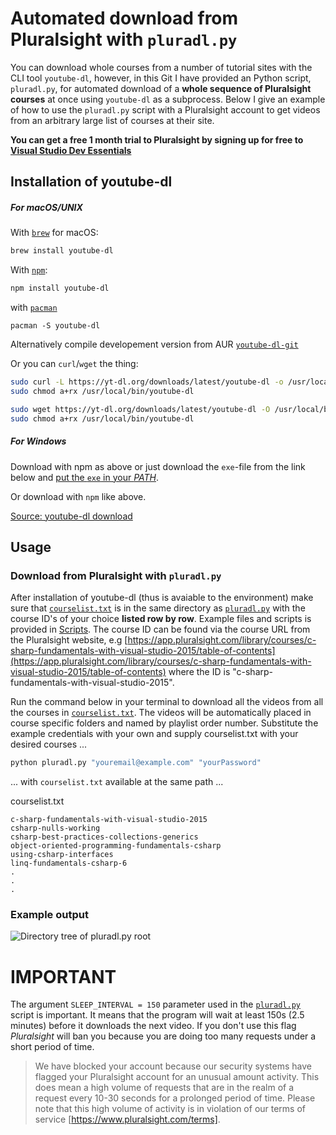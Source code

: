 # Automated download from Pluralsight with `pluradl.py`

You can download whole courses from a number of tutorial sites with the CLI tool `youtube-dl`, however, in this Git I have provided an Python script, `pluradl.py`,  for automated download of a **whole sequence of Pluralsight courses** at once using `youtube-dl` as a subprocess. Below I give an example of how to use the `pluradl.py` script with a Pluralsight account to get videos from an arbitrary large list of courses at their site.

**You can get a free 1 month trial to Pluralsight by signing up for free to [Visual Studio Dev Essentials](https://www.visualstudio.com/dev-essentials/)**

## Installation of youtube-dl

##### For **macOS/UNIX**

With [`brew`](https://brew.sh/)  for macOS:

```bash
brew install youtube-dl
```

With [`npm`](https://www.npmjs.com/):

```bash
npm install youtube-dl
```

with [`pacman`](https://www.archlinux.org/packages/community/any/youtube-dl/)

```
pacman -S youtube-dl
```
Alternatively compile developement version from AUR  [`youtube-dl-git`](https://aur.archlinux.org/packages/youtube-dl-git/)

Or you can `curl`/`wget` the thing:

```bash
sudo curl -L https://yt-dl.org/downloads/latest/youtube-dl -o /usr/local/bin/youtube-dl
sudo chmod a+rx /usr/local/bin/youtube-dl
```
```bash
sudo wget https://yt-dl.org/downloads/latest/youtube-dl -O /usr/local/bin/youtube-dl
sudo chmod a+rx /usr/local/bin/youtube-dl
```


##### For Windows

Download with npm as above or just download the `exe`-file from the link below and [put the `exe` in your _PATH_](https://gist.github.com/jesperorb/836cb398e4bb8dc149902d68d3711295).

Or download with `npm` like above.

[Source: youtube-dl download](https://rg3.github.io/youtube-dl/download.html)

## Usage

### Download from **Pluralsight** with `pluradl.py`
After installation of youtube-dl (thus is avaiable to the environment) make sure that [`courselist.txt`](https://github.com/rojter-tech/pluradl.py/blob/master/courselist.txt) is in the same directory as [`pluradl.py`](https://github.com/rojter-tech/pluradl.py/blob/master/pluradl.py) with the course ID's of your choice **listed row by row**. Example files and scripts is provided in [Scripts](https://github.com/rojter-tech/pluradl.py/tree/master/Scripts). The course ID can be found via the course URL from the Pluralsight website, e.g [https://app.pluralsight.com/library/courses/c-sharp-fundamentals-with-visual-studio-2015/table-of-contents](https://app.pluralsight.com/library/courses/c-sharp-fundamentals-with-visual-studio-2015/table-of-contents) where the ID is "c-sharp-fundamentals-with-visual-studio-2015".

Run the command below in your terminal to download all the videos from all the courses in [`courselist.txt`](https://github.com/rojter-tech/pluradl.py/blob/master/courselist.txt). The videos will be automatically placed in course specific folders and named by playlist order number. Substitute the example credentials with your own and supply courselist.txt with your desired courses ...

```bash
python pluradl.py "youremail@example.com" "yourPassword"
```

... with `courselist.txt` available at the same path ...

courselist.txt
```notepad
c-sharp-fundamentals-with-visual-studio-2015
csharp-nulls-working
csharp-best-practices-collections-generics
object-oriented-programming-fundamentals-csharp
using-csharp-interfaces
linq-fundamentals-csharp-6
.
.
.
```

### Example output

![Directory tree of pluradl.py root](https://raw.githubusercontent.com/rojter-tech/pluradl.py/master/Image/example_output_tree.png)

# IMPORTANT
The argument `SLEEP_INTERVAL = 150` parameter used in the [`pluradl.py`](https://github.com/rojter-tech/pluradl.py/blob/master/pluradl.py) script is important. It means that the program will wait at least 150s (2.5 minutes) before it downloads the next video. If you don't use this flag _Pluralsight_ will ban you because you are doing too many requests under a short period of time.

>We have blocked your account because our security systems have flagged your Pluralsight account for an unusual amount activity. This does mean a high volume of requests that are in the realm of a request every 10-30 seconds for a prolonged period of time. Please note that this high volume of activity is in violation of our terms of service [https://www.pluralsight.com/terms].
